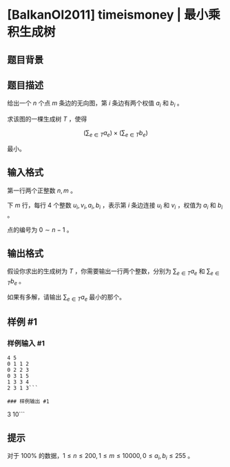 # [BalkanOI2011] timeismoney | 最小乘积生成树

## 题目背景



## 题目描述

给出一个 $n$ 个点 $m$ 条边的无向图，第 $i$ 条边有两个权值 $a_i$ 和 $b_i$ 。

求该图的一棵生成树 $T$ ，使得

$$\left(\sum_{e\in T}a_e\right)\times\left(\sum_{e\in T}b_e\right)$$

最小。

## 输入格式

第一行两个正整数 $n,m$ 。

下 $m$ 行，每行 $4$ 个整数 $u_i,v_i,a_i,b_i$ ，表示第 $i$ 条边连接  $u_i$ 和 $v_i$ ，权值为 $a_i$ 和 $b_i$ 。

点的编号为 $0\sim n-1$ 。

## 输出格式

假设你求出的生成树为 $T$ ，你需要输出一行两个整数，分别为 $\displaystyle\sum_{e\in T}a_e$ 和 $\displaystyle\sum_{e\in T}b_e$ 。

如果有多解，请输出 $\displaystyle\sum_{e\in T}a_e$ 最小的那个。

## 样例 #1

### 样例输入 #1
```
4 5
0 1 1 2
0 2 2 3
0 3 1 5
1 3 3 4
2 3 1 3```

### 样例输出 #1

```
3 10```

## 提示

对于 $100\%$ 的数据，$1\leq n\leq 200,1\leq m\leq 10000,0\leq a_i,b_i\leq 255$ 。
